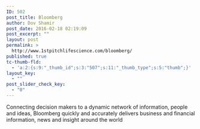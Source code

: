 ```yaml
---
ID: 502
post_title: Bloomberg
author: Dov Shamir
post_date: 2016-02-18 02:19:09
post_excerpt: ""
layout: post
permalink: >
  http://www.1stpitchlifescience.com/bloomberg/
published: true
tc-thumb-fld:
  - 'a:2:{s:9:"_thumb_id";s:3:"507";s:11:"_thumb_type";s:5:"thumb";}'
layout_key:
  - ""
post_slider_check_key:
  - "0"
---
```

Connecting decision makers to a dynamic network of information, people and ideas, Bloomberg quickly and accurately delivers business and financial information, news and insight around the world

<span dir="ltr"><span style="color: #999999; font-family: AvenirNext-Regular,Helvetica Neue,Helvetica,Arial,sans-serif; font-size: small;"> </span></span>